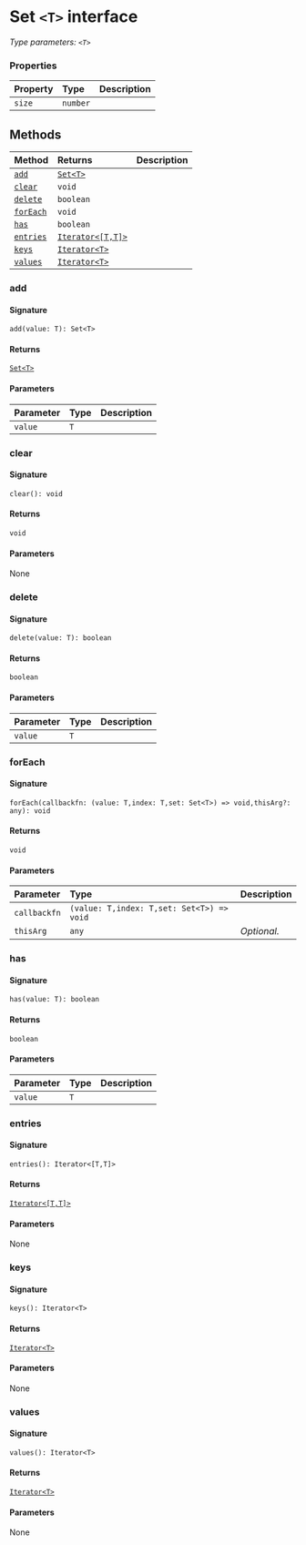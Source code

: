 # Set `<T>` interface



_Type parameters: `<T>`_






### Properties

| Property	   | Type	| Description|
|:-------------|:-------|:-----------|
|`size`      | `number` |  |




## Methods

| Method	   |  Returns	| Description|
|:-------------|:-------|:-----------|
|[`add`](#add)      | [`Set<T>`](Set.md) |  |
|[`clear`](#clear)      | `void` |  |
|[`delete`](#delete)      | `boolean` |  |
|[`forEach`](#foreach)      | `void` |  |
|[`has`](#has)      | `boolean` |  |
|[`entries`](#entries)      | [`Iterator<[T,T]>`](Iterator.md) |  |
|[`keys`](#keys)      | [`Iterator<T>`](Iterator.md) |  |
|[`values`](#values)      | [`Iterator<T>`](Iterator.md) |  |



### add



#### Signature
`add(value: T): Set<T>`

#### Returns
[`Set<T>`](Set.md)

#### Parameters


| Parameter	   | Type    | Description |
|:-------------|:---------------|:------------|
| `value`    | `T` |  |


### clear



#### Signature
`clear(): void`

#### Returns
`void`

#### Parameters
None


### delete



#### Signature
`delete(value: T): boolean`

#### Returns
`boolean`

#### Parameters


| Parameter	   | Type    | Description |
|:-------------|:---------------|:------------|
| `value`    | `T` |  |


### forEach



#### Signature
`forEach(callbackfn: (value: T,index: T,set: Set<T>) => void,thisArg?: any): void`

#### Returns
`void`

#### Parameters


| Parameter	   | Type    | Description |
|:-------------|:---------------|:------------|
| `callbackfn`    | `(value: T,index: T,set: Set<T>) => void` |  |
| `thisArg`    | `any` | _Optional._ |


### has



#### Signature
`has(value: T): boolean`

#### Returns
`boolean`

#### Parameters


| Parameter	   | Type    | Description |
|:-------------|:---------------|:------------|
| `value`    | `T` |  |


### entries



#### Signature
`entries(): Iterator<[T,T]>`

#### Returns
[`Iterator<[T,T]>`](Iterator.md)

#### Parameters
None


### keys



#### Signature
`keys(): Iterator<T>`

#### Returns
[`Iterator<T>`](Iterator.md)

#### Parameters
None


### values



#### Signature
`values(): Iterator<T>`

#### Returns
[`Iterator<T>`](Iterator.md)

#### Parameters
None

